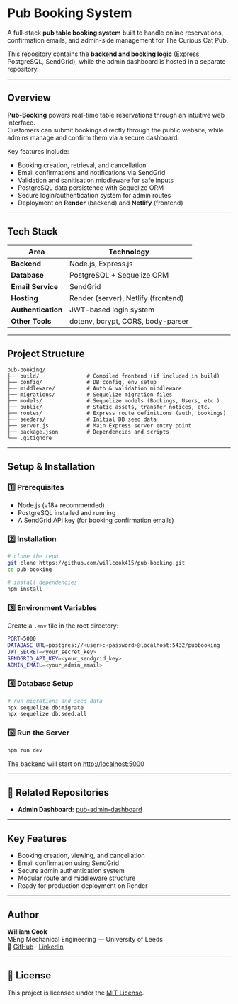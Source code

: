 # Pub Booking System 

A full-stack **pub table booking system** built to handle online reservations, confirmation emails, and admin-side management for The Curious Cat Pub.

This repository contains the **backend and booking logic** (Express, PostgreSQL, SendGrid), while the admin dashboard is hosted in a separate repository.

---

## Overview

**Pub-Booking** powers real-time table reservations through an intuitive web interface.  
Customers can submit bookings directly through the public website, while admins manage and confirm them via a secure dashboard.

Key features include:
- Booking creation, retrieval, and cancellation
- Email confirmations and notifications via SendGrid
- Validation and sanitisation middleware for safe inputs
- PostgreSQL data persistence with Sequelize ORM
- Secure login/authentication system for admin routes
- Deployment on **Render** (backend) and **Netlify** (frontend)

---

## Tech Stack

| Area | Technology |
|------|-------------|
| **Backend** | Node.js, Express.js |
| **Database** | PostgreSQL + Sequelize ORM |
| **Email Service** | SendGrid |
| **Hosting** | Render (server), Netlify (frontend) |
| **Authentication** | JWT-based login system |
| **Other Tools** | dotenv, bcrypt, CORS, body-parser |

---

## Project Structure

```
pub-booking/
├── build/               # Compiled frontend (if included in build)
├── config/              # DB config, env setup
├── middleware/          # Auth & validation middleware
├── migrations/          # Sequelize migration files
├── models/              # Sequelize models (Bookings, Users, etc.)
├── public/              # Static assets, transfer notices, etc.
├── routes/              # Express route definitions (auth, bookings)
├── seeders/             # Initial DB seed data
├── server.js            # Main Express server entry point
├── package.json         # Dependencies and scripts
└── .gitignore
```

---

## Setup & Installation

### 1️⃣ Prerequisites
- Node.js (v18+ recommended)
- PostgreSQL installed and running
- A SendGrid API key (for booking confirmation emails)

### 2️⃣ Installation

```bash
# clone the repo
git clone https://github.com/willcook415/pub-booking.git
cd pub-booking

# install dependencies
npm install
```

### 3️⃣ Environment Variables

Create a `.env` file in the root directory:

```bash
PORT=5000
DATABASE_URL=postgres://<user>:<password>@localhost:5432/pubbooking
JWT_SECRET=<your_secret_key>
SENDGRID_API_KEY=<your_sendgrid_key>
ADMIN_EMAIL=<your_admin_email>
```

### 4️⃣ Database Setup

```bash
# run migrations and seed data
npx sequelize db:migrate
npx sequelize db:seed:all
```

### 5️⃣ Run the Server

```bash
npm run dev
```

The backend will start on [http://localhost:5000](http://localhost:5000)

---

## 🔗 Related Repositories

- **Admin Dashboard:** [pub-admin-dashboard](https://github.com/willcook415/pub-admin-dashboard)

---

## Key Features

- Booking creation, viewing, and cancellation  
- Email confirmation using SendGrid  
- Secure admin authentication system  
- Modular route and middleware structure  
- Ready for production deployment on Render  

---

## Author

**William Cook**  
MEng Mechanical Engineering — University of Leeds  
🔗 [GitHub](https://github.com/willcook415) · [LinkedIn](https://www.linkedin.com/in/william-g-cook)

---

## 📜 License

This project is licensed under the [MIT License](LICENSE).
